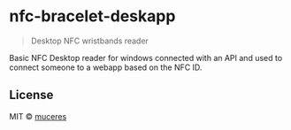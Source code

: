 # nfc-bracelet-deskapp

> Desktop NFC wristbands reader

Basic NFC Desktop reader for windows connected with an API and used to connect someone to a webapp based on the NFC ID.


## License

MIT © [muceres](https://forgetheweb.eu)
